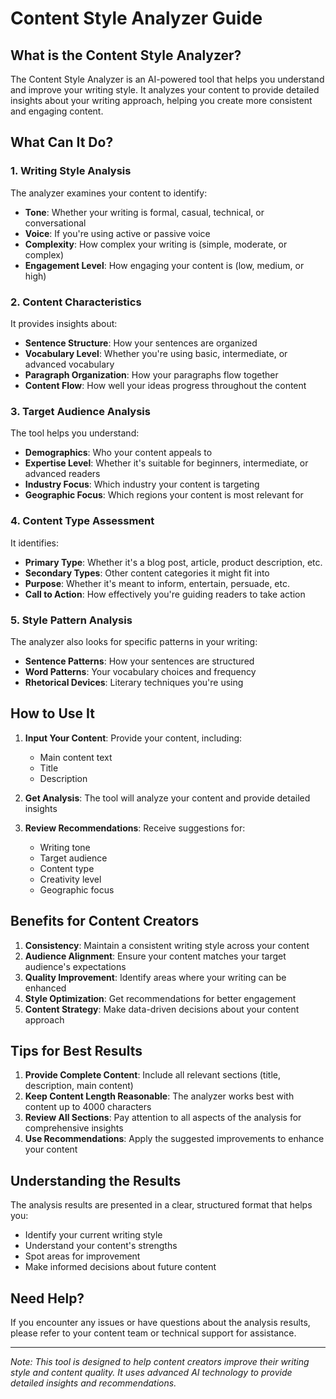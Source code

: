 # Content Style Analyzer Guide

## What is the Content Style Analyzer?

The Content Style Analyzer is an AI-powered tool that helps you understand and improve your writing style. It analyzes your content to provide detailed insights about your writing approach, helping you create more consistent and engaging content.

## What Can It Do?

### 1. Writing Style Analysis
The analyzer examines your content to identify:
- **Tone**: Whether your writing is formal, casual, technical, or conversational
- **Voice**: If you're using active or passive voice
- **Complexity**: How complex your writing is (simple, moderate, or complex)
- **Engagement Level**: How engaging your content is (low, medium, or high)

### 2. Content Characteristics
It provides insights about:
- **Sentence Structure**: How your sentences are organized
- **Vocabulary Level**: Whether you're using basic, intermediate, or advanced vocabulary
- **Paragraph Organization**: How your paragraphs flow together
- **Content Flow**: How well your ideas progress throughout the content

### 3. Target Audience Analysis
The tool helps you understand:
- **Demographics**: Who your content appeals to
- **Expertise Level**: Whether it's suitable for beginners, intermediate, or advanced readers
- **Industry Focus**: Which industry your content is targeting
- **Geographic Focus**: Which regions your content is most relevant for

### 4. Content Type Assessment
It identifies:
- **Primary Type**: Whether it's a blog post, article, product description, etc.
- **Secondary Types**: Other content categories it might fit into
- **Purpose**: Whether it's meant to inform, entertain, persuade, etc.
- **Call to Action**: How effectively you're guiding readers to take action

### 5. Style Pattern Analysis
The analyzer also looks for specific patterns in your writing:
- **Sentence Patterns**: How your sentences are structured
- **Word Patterns**: Your vocabulary choices and frequency
- **Rhetorical Devices**: Literary techniques you're using

## How to Use It

1. **Input Your Content**: Provide your content, including:
   - Main content text
   - Title
   - Description

2. **Get Analysis**: The tool will analyze your content and provide detailed insights

3. **Review Recommendations**: Receive suggestions for:
   - Writing tone
   - Target audience
   - Content type
   - Creativity level
   - Geographic focus

## Benefits for Content Creators

1. **Consistency**: Maintain a consistent writing style across your content
2. **Audience Alignment**: Ensure your content matches your target audience's expectations
3. **Quality Improvement**: Identify areas where your writing can be enhanced
4. **Style Optimization**: Get recommendations for better engagement
5. **Content Strategy**: Make data-driven decisions about your content approach

## Tips for Best Results

1. **Provide Complete Content**: Include all relevant sections (title, description, main content)
2. **Keep Content Length Reasonable**: The analyzer works best with content up to 4000 characters
3. **Review All Sections**: Pay attention to all aspects of the analysis for comprehensive insights
4. **Use Recommendations**: Apply the suggested improvements to enhance your content

## Understanding the Results

The analysis results are presented in a clear, structured format that helps you:
- Identify your current writing style
- Understand your content's strengths
- Spot areas for improvement
- Make informed decisions about future content

## Need Help?

If you encounter any issues or have questions about the analysis results, please refer to your content team or technical support for assistance.

---

*Note: This tool is designed to help content creators improve their writing style and content quality. It uses advanced AI technology to provide detailed insights and recommendations.* 